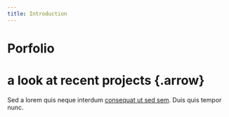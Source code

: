 ```yaml
---
title: Introduction
---
```

# Porfolio
# a look at recent projects {.arrow}

Sed a lorem quis neque interdum [consequat ut sed sem](#). Duis quis tempor nunc.
